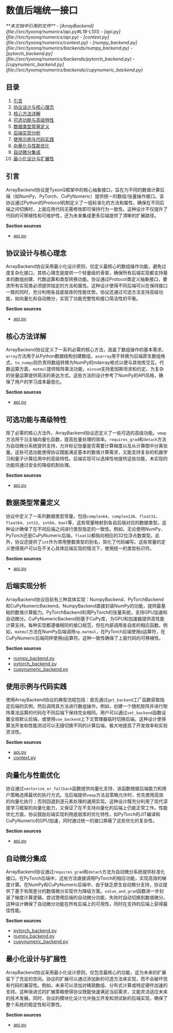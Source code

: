 # 数值后端统一接口

<cite>
**本文档中引用的文件**   
- [ArrayBackend](file://src/tyxonq/numerics/api.py#L18-L101)
- [api.py](file://src/tyxonq/numerics/api.py)
- [context.py](file://src/tyxonq/numerics/context.py)
- [numpy_backend.py](file://src/tyxonq/numerics/backends/numpy_backend.py)
- [pytorch_backend.py](file://src/tyxonq/numerics/backends/pytorch_backend.py)
- [cupynumeric_backend.py](file://src/tyxonq/numerics/backends/cupynumeric_backend.py)
</cite>

## 目录
1. [引言](#引言)
2. [协议设计与核心理念](#协议设计与核心理念)
3. [核心方法详解](#核心方法详解)
4. [可选功能与高级特性](#可选功能与高级特性)
5. [数据类型常量定义](#数据类型常量定义)
6. [后端实现分析](#后端实现分析)
7. [使用示例与代码实践](#使用示例与代码实践)
8. [向量化与性能优化](#向量化与性能优化)
9. [自动微分集成](#自动微分集成)
10. [最小化设计与扩展性](#最小化设计与扩展性)

## 引言
ArrayBackend协议是TyxonQ框架中的核心抽象接口，旨在为不同的数值计算后端（如NumPy、PyTorch、CuPyNumeric）提供统一的数组/张量操作接口。该协议通过Python的Protocol机制定义了一组标准化的方法和属性，确保在不同后端之间切换时，上层应用代码无需修改即可保持行为一致性。这种设计不仅提升了代码的可移植性和可维护性，还为未来集成更多后端提供了清晰的扩展路径。

**Section sources**
- [api.py](file://src/tyxonq/numerics/api.py#L18-L101)

## 协议设计与核心理念
ArrayBackend协议采用最小化设计原则，仅定义最核心的数组操作功能，避免过度复杂化接口。其核心理念是提供一个轻量级的骨架，确保所有后端实现都支持基本的数组创建、代数运算和类型转换功能。协议通过Protocol类定义抽象接口，要求所有实现类必须提供指定的方法和属性。这种设计使得不同后端可以在保持接口一致的同时，充分利用各自底层库的性能优势。协议还通过可选方法支持高级功能，如向量化和自动微分，实现了功能完整性和接口简洁性的平衡。

**Section sources**
- [api.py](file://src/tyxonq/numerics/api.py#L18-L101)

## 核心方法详解
ArrayBackend协议定义了一系列必需的核心方法，涵盖了数组操作的基本需求。`array`方法用于从Python数据结构创建数组，`asarray`用于转换为后端原生数组格式，`to_numpy`则负责将数组转换为NumPy的ndarray格式以便与其他库交互。代数运算方面，`matmul`提供矩阵乘法功能，`einsum`支持爱因斯坦求和约定，为复杂的张量运算提供简洁的表达方式。这些方法的设计参考了NumPy的API风格，确保了用户的学习成本最低化。

**Section sources**
- [api.py](file://src/tyxonq/numerics/api.py#L56-L62)

## 可选功能与高级特性
除了必需的核心方法外，ArrayBackend协议还定义了一些可选的高级功能。`vmap`方法用于沿主轴向量化函数，提高批量处理的效率。`requires_grad`和`detach`方法为自动微分系统提供支持，允许标记张量是否需要计算梯度以及从计算图中分离张量。这些可选功能使得协议既能满足基本的数值计算需求，又能支持复杂的机器学习和量子计算应用中的高级特性。后端实现可以选择性地提供这些功能，未实现的功能将通过安全的降级机制处理。

**Section sources**
- [api.py](file://src/tyxonq/numerics/api.py#L100-L101)

## 数据类型常量定义
协议中定义了一系列数据类型常量，包括`complex64`、`complex128`、`float32`、`float64`、`int32`、`int64`、`bool`等，这些常量映射到各自后端对应的数据类型。这种设计确保了在不同后端之间进行类型指定的一致性。例如，无论使用NumPy、PyTorch还是CuPyNumeric后端，`float32`都指向相应的32位浮点数类型。此外，协议还提供了`int`作为常用整数类型的别名，简化了代码编写。这些常量的定义使得用户可以在不关心具体后端实现的情况下，使用统一的类型标识符。

**Section sources**
- [api.py](file://src/tyxonq/numerics/api.py#L43-L50)

## 后端实现分析
ArrayBackend协议目前有三种具体实现：NumpyBackend、PyTorchBackend和CuPyNumericBackend。NumpyBackend直接封装NumPy的功能，提供最基础的数值计算能力。PyTorchBackend利用PyTorch的张量系统，支持GPU加速和自动微分。CuPyNumericBackend则基于CuPy库，为GPU和加速器提供高性能计算支持。每种实现都遵循相同的接口规范，但在内部调用各自库的相应函数。例如，`matmul`方法在NumPy后端调用`np.matmul`，在PyTorch后端使用`@`运算符，在CuPyNumeric后端同样使用`@`运算符。这种一致性确保了上层代码的可移植性。

**Section sources**
- [numpy_backend.py](file://src/tyxonq/numerics/backends/numpy_backend.py#L7-L162)
- [pytorch_backend.py](file://src/tyxonq/numerics/backends/pytorch_backend.py#L12-L256)
- [cupynumeric_backend.py](file://src/tyxonq/numerics/backends/cupynumeric_backend.py#L12-L252)

## 使用示例与代码实践
使用ArrayBackend协议的典型流程包括：首先通过`get_backend`工厂函数获取指定后端的实例，然后调用其方法进行数组操作。例如，创建一个随机矩阵并进行矩阵乘法运算的代码在不同后端下保持完全相同。用户可以通过`set_backend`函数设置全局默认后端，或使用`use_backend`上下文管理器临时切换后端。这种设计使得算法开发和性能测试可以无缝切换不同的计算后端，极大地提高了开发效率和实验灵活性。

**Section sources**
- [api.py](file://src/tyxonq/numerics/api.py#L159-L191)
- [context.py](file://src/tyxonq/numerics/context.py#L17-L29)

## 向量化与性能优化
协议通过`vectorize_or_fallback`函数提供向量化支持，该函数根据后端能力和用户策略选择最优的执行方式。当后端提供`vmap`方法且策略允许时，优先使用高效的向量化执行；否则回退到逐元素处理的通用实现。这种设计既充分利用了现代深度学习框架的向量化能力，又保证了在不支持向量化的后端上仍能正常工作。性能优化方面，协议鼓励后端实现利用底层库的优化特性，如PyTorch的JIT编译和CuPyNumeric的GPU加速，同时通过统一的接口屏蔽了这些优化的复杂性。

**Section sources**
- [api.py](file://src/tyxonq/numerics/api.py#L104-L156)

## 自动微分集成
ArrayBackend协议通过`requires_grad`和`detach`方法为自动微分系统提供标准化接口。在PyTorch后端中，这些方法直接调用PyTorch的相应功能，实现高效的梯度计算。在NumPy和CuPyNumeric后端中，由于缺乏原生自动微分支持，协议提供了基于有限差分的数值微分实现作为降级方案。`value_and_grad`函数进一步封装了梯度计算逻辑，尝试使用后端的自动微分功能，失败时自动切换到数值微分。这种设计确保了自动微分功能在所有后端上的可用性，同时在支持的后端上获得最佳性能。

**Section sources**
- [pytorch_backend.py](file://src/tyxonq/numerics/backends/pytorch_backend.py#L222-L256)
- [numpy_backend.py](file://src/tyxonq/numerics/backends/numpy_backend.py#L149-L162)
- [cupynumeric_backend.py](file://src/tyxonq/numerics/backends/cupynumeric_backend.py#L236-L252)

## 最小化设计与扩展性
ArrayBackend协议采用最小化设计原则，仅包含最核心的功能，这为未来的扩展留下了充足的空间。协议的扩展可以通过添加新的可选方法来实现，而不会破坏现有代码的兼容性。例如，未来可以添加对稀疏数组、分布式计算或特定硬件加速的支持。这种渐进式的扩展策略使得协议既能快速满足当前需求，又能灵活适应未来的技术发展。同时，协议的模块化设计允许独立开发和测试新的后端实现，确保了整个系统的稳定性和可靠性。

**Section sources**
- [api.py](file://src/tyxonq/numerics/api.py#L18-L101)